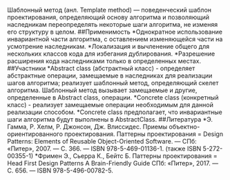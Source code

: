Шаблонный метод (анл. Template method) — поведенческий шаблон проектирования, определяющий основу алгоритма и позволяющий наследникам переопределять некоторые шаги алгоритма, не изменяя его структуру в целом.
##Применимость
*Однократное использование инвариантной части алгоритма, с оставлением изменяющейся части на усмотрение наследникам.
*Локализация и вычленение общего для нескольких классов кода для избегания дублирования.
*Разрешение расширения кода наследниками только в определенных местах.
##Участники
*Abstract class (абстрактный класс) - определяет абстрактные операции, замещаемые в наследниках для реализации шагов алгоритма; реализует шаблонный метод, определяющий скелет алгоритма. Шаблонный метод вызывает замещаемые и другие, определенные в Abstract class, операции.
*Concrete class (конкретный класс) - реализует замещаемые операции необходимым для данной реализации способом.
*Concrete class предполагает, что инвариантные шаги алгоритма будут выполнены в AbstractClass.
##Литература
*Э. Гамма, Р. Хелм, Р. Джонсон, Дж. Влиссидес. Приемы объектно-ориентированного проектирования. Паттерны проектирования = Design Patterns: Elements of Reusable Object-Oriented Software. — СПб: «Питер», 2007. — С. 366. — ISBN 978-5-469-01136-1. (также ISBN 5-272-00355-1)
*Фримен Э., Сьерра К., Бейтс Б. Паттерны проектирования = Head First Design Patterns A Brain-Friendly Guide СПб: «Питер», 2017. — С. 656. — ISBN 978-5-496-00782-5.
